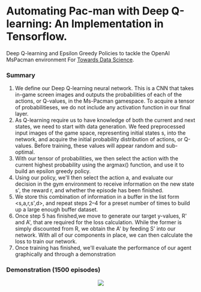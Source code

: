 # Automating Pac-man with Deep Q-learning: An Implementation in Tensorflow.
Deep Q-learning and Epsilon Greedy Policies to tackle the OpenAI MsPacman environment
For [Towards Data Science](https://towardsdatascience.com/automating-pac-man-with-deep-q-learning-an-implementation-in-tensorflow-ca08e9891d9c).

### Summary

1. We define our Deep Q-learning neural network. This is a CNN that takes in-game screen images and outputs the probabilities of each of the actions, or Q-values, in the Ms-Pacman gamespace. To acquire a tensor of probabilitieses, we do not include any activation function in our final layer.
2. As Q-learning require us to have knowledge of both the current and next states, we need to start with data generation. We feed preprocessed input images of the game space, representing initial states s, into the network, and acquire the initial probability distribution of actions, or Q-values. Before training, these values will appear random and sub-optimal.
3. With our tensor of probabilities, we then select the action with the current highest probability using the argmax() function, and use it to build an epsilon greedy policy.
4. Using our policy, we'll then select the action a, and evaluate our decision in the gym environment to receive information on the new state s', the reward r, and whether the episode has been finished.
5. We store this combination of information in a buffer in the list form <s,a,r,s',d>, and repeat steps 2–4 for a preset number of times to build up a large enough buffer dataset.
6. Once step 5 has finished,we move to generate our target y-values, R' and A', that are required for the loss calculation. While the former is simply discounted from R, we obtain the A' by feeding S' into our network.
With all of our components in place, we can then calculate the loss to train our network.
7. Once training has finished, we'll evaluate the performance of our agent graphically and through a demonstration

### Demonstration (1500 episodes)
<p align="center">
  <img width="" height="" src="https://media.giphy.com/media/L4SwDa2US0wCi7O8Hk/giphy.gif">
</p>

